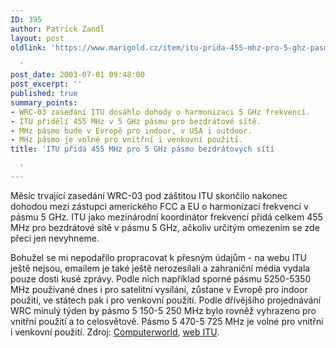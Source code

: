 ```yaml
---
ID: 395
author: Patrick Zandl
layout: post
oldlink: 'https://www.marigold.cz/item/itu-prida-455-mhz-pro-5-ghz-pasmo-bezdratovych-siti

  '
post_date: 2003-07-01 09:48:00
post_excerpt: ''
published: true
summary_points:
- WRC-03 zasedání ITU dosáhlo dohody o harmonizaci 5 GHz frekvencí.
- ITU přidělí 455 MHz v 5 GHz pásmu pro bezdrátové sítě.
- MHz pásmo bude v Evropě pro indoor, v USA i outdoor.
- MHz pásmo je volné pro vnitřní i venkovní použití.
title: 'ITU přidá 455 MHz pro 5 GHz pásmo bezdrátových sítí

  '
---
```


<p>
Měsíc trvající zasedání WRC-03 pod záštitou ITU skončilo nakonec dohodou mezi zástupci amerického FCC a EU o harmonizaci frekvencí v pásmu 5 GHz. ITU jako mezinárodní koordinátor frekvencí přidá celkem 455 MHz pro bezdrátové sítě v pásmu 5 GHz, ačkoliv určitým omezením se zde přeci jen nevyhneme. </p>

<p>
Bohužel se mi nepodařilo propracovat k přesným údajům - na webu ITU ještě nejsou, emailem je také ještě nerozesílali&#160;a zahraniční média vydala pouze dosti kusé zprávy. Podle nich například sporné pásmu 5250-5350 MHz používané dnes i pro satelitní vysílání, zůstane v Evropě pro indoor použití, ve státech pak i pro venkovní použití. Podle dřívějšího projednávání WRC minulý týden by pásmo 5 150-5 250 MHz&#160;bylo rovněž vyhrazeno&#160;pro vnitřní použití a to celosvětově. Pásmo 5 470-5 725 MHz je volné pro vnitřní i venkovní použití. Zdroj: <A href="http://www.computerworld.com/mobiletopics/mobile/technology/story/0,10801,82566,00.html?f=x596" target=_blank>Computerworld</A>, <A href="http://www.itu.int/ITU-R/conferences/wrc/wrc-03/index.asp" target=_blank>web ITU</A>.</p>